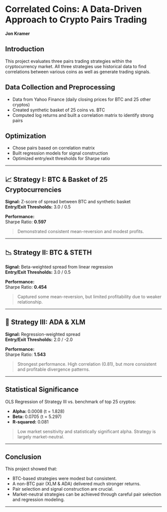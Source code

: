 # Correlated Coins: A Data-Driven Approach to Crypto Pairs Trading
**Jon Kramer**

## Introduction
This project evaluates three pairs trading strategies within the cryptocurrency market. All three strategies use historical data to find correlations between various coins as well as generate trading signals.

## Data Collection and Preprocessing
- Data from Yahoo Finance (daily closing prices for BTC and 25 other cryptos)
- Created synthetic basket of 25 coins vs. BTC
- Computed log returns and built a correlation matrix to identify strong pairs

## Optimization
- Chose pairs based on correlation matrix
- Built regression models for signal construction
- Optimized entry/exit thresholds for Sharpe ratio

---

## 📈 Strategy I: BTC & Basket of 25 Cryptocurrencies

**Signal:** Z-score of spread between BTC and synthetic basket  
**Entry/Exit Thresholds:** 3.0 / 0.5

**Performance:**  
Sharpe Ratio: **0.597**

> Demonstrated consistent mean-reversion and modest profits.

---

## 📉 Strategy II: BTC & STETH

**Signal:** Beta-weighted spread from linear regression  
**Entry/Exit Thresholds:** 3.0 / 0.5

**Performance:**  
Sharpe Ratio: **0.454**

> Captured some mean-reversion, but limited profitability due to weaker relationship.

---

## 🚀 Strategy III: ADA & XLM

**Signal:** Regression-weighted spread  
**Entry/Exit Thresholds:** 2.0 / -2.0

**Performance:**  
Sharpe Ratio: **1.543**

> Strongest performance. High correlation (0.81), but more consistent and profitable divergence patterns.

---

## Statistical Significance

OLS Regression of Strategy III vs. benchmark of top 25 cryptos:

- **Alpha:** 0.0008 (t = 1.828)
- **Beta:** 0.0705 (t = 5.297)
- **R-squared:** 0.081

> Low market sensitivity and statistically significant alpha. Strategy is largely market-neutral.

---

## Conclusion

This project showed that:
- BTC-based strategies were modest but consistent.
- A non-BTC pair (XLM & ADA) delivered much stronger returns.
- Pair selection and signal construction are crucial.
- Market-neutral strategies can be achieved through careful pair selection and regression modeling.

---
